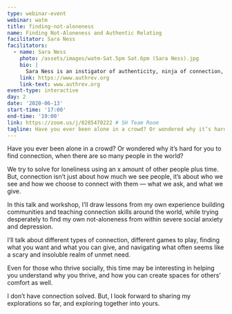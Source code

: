 ```yaml
---
type: webinar-event
webinar: watm
title: finding-not-aloneness
name: Finding Not-Aloneness and Authentic Relating
facilitator: Sara Ness
facilitators:
  - name: Sara Ness
    photo: /assets/images/watm-Sat.5pm Sat.6pm (Sara Ness).jpg
    bio: |
      Sara Ness is an instigator of authenticity, ninja of connection, and awkward turtle of social situations. She has worked with thousands of leaders and groups across the world, from educators to executives, to explore our creative potential through better relating. Sara is the Founder and Chief Catalyst at Authentic Revolution, a consulting and training company for connection and leadership skills. In her time off (and on), she is involved in Austin's acroyoga, dance, and staying-indoors-to-read scenes.
    link: https://www.authrev.org
    link-text: www.authrev.org
event-type: interactive
day: 2
date: '2020-06-13'
start-time: '17:00'
end-time: '19:00'
link: https://zoom.us/j/8285470222 # SH Team Room
tagline: Have you ever been alone in a crowd? Or wondered why it’s hard for you to find connection, when there are so many people in the world?
---
```


Have you ever been alone in a crowd? Or wondered why it’s hard for you to find connection, when there are so many people in the world?

We try to solve for loneliness using an x amount of other people plus time. But, connection isn’t just about how much we see people, it’s about who we see and how we choose to connect with them — what we ask, and what we give.

In this talk and workshop, I’ll draw lessons from my own experience building communities and teaching connection skills around the world, while trying desperately to find my own not-aloneness from within severe social anxiety and depression.

I’ll talk about different types of connection, different games to play, finding what you want and what you can give, and navigating what often seems like a scary and insoluble realm of unmet need.

Even for those who thrive socially, this time may be interesting in helping you understand why you thrive, and how you can create spaces for others’ comfort as well.

I don’t have connection solved. But, I look forward to sharing my explorations so far, and exploring together into yours.
